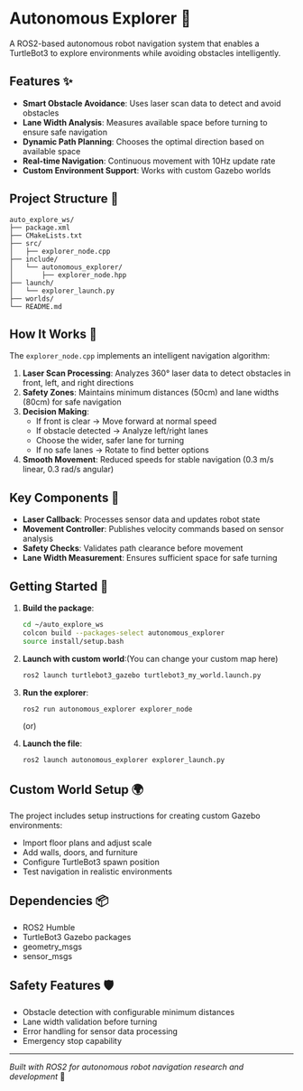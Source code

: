 # Autonomous Explorer 🤖

A ROS2-based autonomous robot navigation system that enables a TurtleBot3 to explore environments while avoiding obstacles intelligently.

## Features ✨

- **Smart Obstacle Avoidance**: Uses laser scan data to detect and avoid obstacles
- **Lane Width Analysis**: Measures available space before turning to ensure safe navigation
- **Dynamic Path Planning**: Chooses the optimal direction based on available space
- **Real-time Navigation**: Continuous movement with 10Hz update rate
- **Custom Environment Support**: Works with custom Gazebo worlds

## Project Structure 📁

```
auto_explore_ws/
├── package.xml
├── CMakeLists.txt
├── src/
│   ├── explorer_node.cpp
├── include/
│   └── autonomous_explorer/
│       ├── explorer_node.hpp
├── launch/
│   └── explorer_launch.py
├── worlds/
└── README.md
```

## How It Works 🧠

The `explorer_node.cpp` implements an intelligent navigation algorithm:

1. **Laser Scan Processing**: Analyzes 360° laser data to detect obstacles in front, left, and right directions
2. **Safety Zones**: Maintains minimum distances (50cm) and lane widths (80cm) for safe navigation
3. **Decision Making**: 
   - If front is clear → Move forward at normal speed
   - If obstacle detected → Analyze left/right lanes
   - Choose the wider, safer lane for turning
   - If no safe lanes → Rotate to find better options
4. **Smooth Movement**: Reduced speeds for stable navigation (0.3 m/s linear, 0.3 rad/s angular)

## Key Components 🔧

- **Laser Callback**: Processes sensor data and updates robot state
- **Movement Controller**: Publishes velocity commands based on sensor analysis
- **Safety Checks**: Validates path clearance before movement
- **Lane Width Measurement**: Ensures sufficient space for safe turning

## Getting Started 🚀

1. **Build the package**:
   ```bash
   cd ~/auto_explore_ws
   colcon build --packages-select autonomous_explorer
   source install/setup.bash
   ```

2. **Launch with custom world**:(You can change your custom map here)
   ```bash
   ros2 launch turtlebot3_gazebo turtlebot3_my_world.launch.py
   ```

3. **Run the explorer**:
   ```bash
   ros2 run autonomous_explorer explorer_node
   ```
   (or)
   
5. **Launch the file**:
   ```bash
   ros2 launch autonomous_explorer explorer_launch.py
   ```

## Custom World Setup 🌍

The project includes setup instructions for creating custom Gazebo environments:
- Import floor plans and adjust scale
- Add walls, doors, and furniture
- Configure TurtleBot3 spawn position
- Test navigation in realistic environments

## Dependencies 📦

- ROS2 Humble
- TurtleBot3 Gazebo packages
- geometry_msgs
- sensor_msgs

## Safety Features 🛡️

- Obstacle detection with configurable minimum distances
- Lane width validation before turning
- Error handling for sensor data processing
- Emergency stop capability

---

*Built with ROS2 for autonomous robot navigation research and development* 🎯
